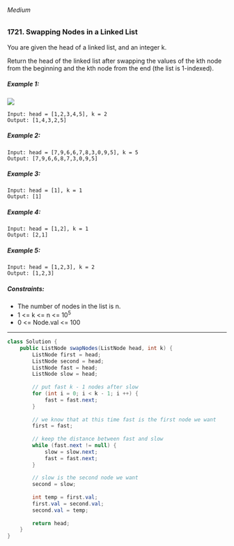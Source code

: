 ###### Medium

### 1721. Swapping Nodes in a Linked List

You are given the head of a linked list, and an integer k.

Return the head of the linked list after swapping the values of the kth node from the beginning and the kth node from the end (the list is 1-indexed).

 

##### Example 1:
![](https://assets.leetcode.com/uploads/2020/09/21/linked1.jpg)
```
Input: head = [1,2,3,4,5], k = 2
Output: [1,4,3,2,5]
```
##### Example 2:
```
Input: head = [7,9,6,6,7,8,3,0,9,5], k = 5
Output: [7,9,6,6,8,7,3,0,9,5]
```
##### Example 3:
```
Input: head = [1], k = 1
Output: [1]
```
##### Example 4:
```
Input: head = [1,2], k = 1
Output: [2,1]
```
##### Example 5:
```
Input: head = [1,2,3], k = 2
Output: [1,2,3]
``` 

##### Constraints:

- The number of nodes in the list is n.
- 1 <= k <= n <= 10<sup>5</sup>
- 0 <= Node.val <= 100

***

```java
class Solution {
    public ListNode swapNodes(ListNode head, int k) {
        ListNode first = head;
        ListNode second = head;
        ListNode fast = head;
        ListNode slow = head;
        
        // put fast k - 1 nodes after slow
        for (int i = 0; i < k - 1; i ++) {
            fast = fast.next;
        } 
        
        // we know that at this time fast is the first node we want
        first = fast;
        
        // keep the distance between fast and slow
        while (fast.next != null) {
            slow = slow.next;
            fast = fast.next;
        }
        
        // slow is the second node we want
        second = slow;
        
        int temp = first.val;
        first.val = second.val;
        second.val = temp;
        
        return head;
    }
}
```
